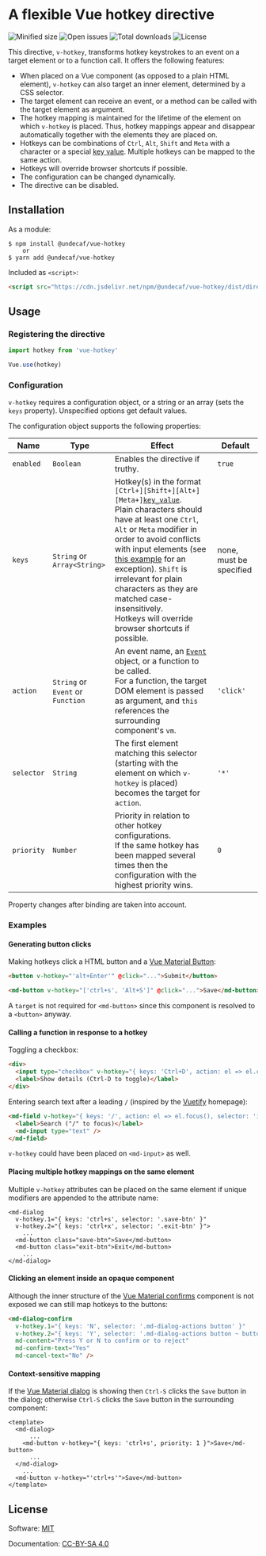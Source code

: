 # A flexible Vue hotkey directive

![Minified size](https://badgen.net/bundlephobia/min/@undecaf/vue-hotkey)
![Open issues](https://badgen.net/github/open-issues/undecaf/vue-hotkey)
![Total downloads](https://badgen.net/npm/dt/@undecaf/vue-hotkey)
![License](https://badgen.net/github/license/undecaf/vue-hotkey)

This directive, `v-hotkey`, transforms hotkey keystrokes to an event on a target element or to
a function call. It offers the following features:

+   When placed on a Vue component (as opposed to a plain HTML element), `v-hotkey` can also target
    an inner element, determined by a CSS selector.
+   The target element can receive an event, or a method can be called with the target 
    element as argument.
+   The hotkey mapping is maintained for the lifetime of the element on which 
    `v-hotkey` is placed. Thus, hotkey mappings appear and disappear automatically together
    with the elements they are placed on.
+   Hotkeys can be combinations of `Ctrl`, `Alt`, `Shift` and `Meta` with a character or a
    special [key value](https://developer.mozilla.org/en-US/docs/Web/API/KeyboardEvent/key/Key_Values).
    Multiple hotkeys can be mapped to the same action.
+   Hotkeys will override browser shortcuts if possible.
+   The configuration can be changed dynamically.
+   The directive can be disabled.
   

## Installation

As a module:

```shell script
$ npm install @undecaf/vue-hotkey
    or
$ yarn add @undecaf/vue-hotkey
```

Included as `<script>`:

```html
<script src="https://cdn.jsdelivr.net/npm/@undecaf/vue-hotkey/dist/directives.min.js"></script>
```


## Usage

### Registering the directive

```javascript 1.8
import hotkey from 'vue-hotkey'

Vue.use(hotkey)
```


### Configuration

`v-hotkey` requires a configuration object, or a string or an array (sets the `keys` property).
Unspecified options get default values.

The configuration object supports the following properties:

| Name | Type | Effect | Default |
|------|------|--------|---------|
| `enabled` | `Boolean` | Enables the directive if truthy. | `true` |
| `keys` | `String` or `Array<String>` | Hotkey(s) in the format <code>[Ctrl+][Shift+][Alt+][Meta+]<a href="https://developer.mozilla.org/en-US/docs/Web/API/KeyboardEvent/key/Key_Values">key_value</a></code>.<br>Plain characters should have at least one `Ctrl`, `Alt` or `Meta` modifier in order to avoid conflicts with input elements (see [this example](#calling-a-function-in-response-to-a-hotkey) for an exception). `Shift` is irrelevant for plain characters as they are matched case-insensitively.<br>Hotkeys will override browser shortcuts if possible.| none, must be specified |
| `action` | `String` or `Event` or `Function` | An event name, an [`Event`](https://developer.mozilla.org/en-US/docs/Web/API/Event) object, or a function to be called.<br>For a function, the target DOM element is passed as argument, and `this` references the surrounding component's `vm`. | `'click'` |
| `selector` | `String` | The first element matching this selector (starting with the element on which `v-hotkey` is placed) becomes the target for `action`. | `'*'` |
| `priority` | `Number` | Priority in relation to other hotkey configurations.<br>If the same hotkey has been mapped several times then the configuration with the highest priority wins. | `0` |

Property changes after binding are taken into account.


### Examples

#### Generating button clicks

Making hotkeys click a HTML button and a [Vue Material Button](https://vuematerial.io/components/button):

```html
<button v-hotkey="'alt+Enter'" @click="...">Submit</button>

<md-button v-hotkey="['ctrl+s', 'Alt+S']" @click="...">Save</md-button>
```

A `target` is not required for `<md-button>` since this component is resolved to a `<button>` anyway.
 

#### Calling a function in response to a hotkey

Toggling a checkbox:

```html
<div>
  <input type="checkbox" v-hotkey="{ keys: 'Ctrl+D', action: el => el.checked = !el.checked }">
  <label>Show details (Ctrl-D to toggle)</label>
</div>
```


Entering search text after a leading `/` (inspired by the [Vuetify](https://vuetifyjs.com/) homepage):

```html
<md-field v-hotkey="{ keys: '/', action: el => el.focus(), selector: 'input' }">
  <label>Search ("/" to focus)</label>
  <md-input type="text" />
</md-field>
```

`v-hotkey` could have been placed on `<md-input>` as well.


#### Placing multiple hotkey mappings on the same element

Multiple `v-hotkey` attributes can be placed on the same element if unique modifiers are appended
to the attribute name:

```vue
<md-dialog
  v-hotkey.1="{ keys: 'ctrl+s', selector: '.save-btn' }"
  v-hotkey.2="{ keys: 'ctrl+x', selector: '.exit-btn' }">
    ...
  <md-button class="save-btn">Save</md-button>
  <md-button class="exit-btn">Exit</md-button>
    ...
</md-dialog>
``` 


#### Clicking an element inside an opaque component

Although the inner structure of the [Vue Material confirms](https://vuematerial.io/components/dialog)
component is not exposed we can still map hotkeys to the buttons: 

```html
<md-dialog-confirm
  v-hotkey.1="{ keys: 'N', selector: '.md-dialog-actions button' }"
  v-hotkey.2="{ keys: 'Y', selector: '.md-dialog-actions button ~ button' }"
  md-content="Press Y or N to confirm or to reject"
  md-confirm-text="Yes"
  md-cancel-text="No" />
```


#### Context-sensitive mapping

If the [Vue Material dialog](https://vuematerial.io/components/dialog) is showing then `Ctrl-S` clicks
the `Save` button in the dialog; otherwise `Ctrl-S` clicks the `Save` button in the surrounding component:

```vue
<template>
  <md-dialog>
      ...
    <md-button v-hotkey="{ keys: 'ctrl+s', priority: 1 }">Save</md-button>
      ...
  </md-dialog>
    ...
  <md-button v-hotkey="'ctrl+s'">Save</md-button>
</template>
``` 


## License

Software: [MIT](http://opensource.org/licenses/MIT)

Documentation: [CC-BY-SA 4.0](http://creativecommons.org/licenses/by-sa/4.0/)

